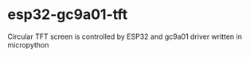# esp32-gc9a01-tft
Circular TFT screen is controlled by ESP32 and gc9a01 driver written in micropython
